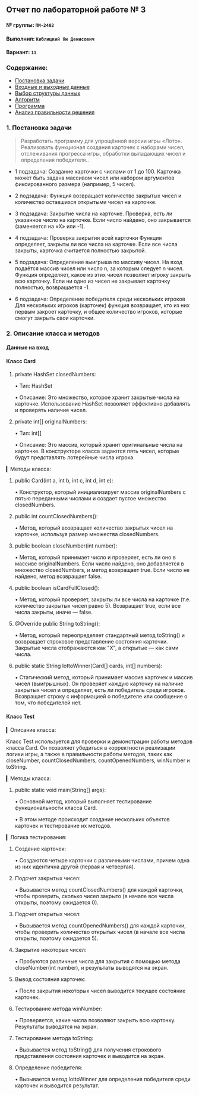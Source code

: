 ## Отчет по лабораторной работе № 3

#### № группы: `ПМ-2402`

#### Выполнил: `Киблицкий Ян Денисович`

#### Вариант: `11`

### Cодержание:

- [Постановка задачи](#1-постановка-задачи)
- [Входные и выходные данные](#2-входные-и-выходные-данные)
- [Выбор структуры данных](#3-выбор-структуры-данных)
- [Алгоритм](#4-алгоритм)
- [Программа](#5-программа)
- [Анализ правильности решения](#6-анализ-правильности-решения)

### 1. Постановка задачи

> Разработать программу для упрощённой версии игры «Лото». Реализовать функционал создания карточек с наборами чисел, отслеживания прогресса игры, обработки
выпадающих чисел и определения победителя..

- 1 подзадача:
Создание карточки с числами от 1 до 100. Карточка может быть задана массивом чисел или набором аргументов фиксированного размера (например, 5 чисел).

- 2 подзадача:
Функция возвращает количество закрытых чисел и количество оставшихся открытыми чисел на карточке.

- 3 подзадача:
Закрытие числа на карточке. Проверка, есть ли указанное число на карточке. Если число найдено, оно закрывается (заменяется на «X» или -1).

- 4 подзадача:
Проверка закрытия всей карточки
Функция определяет, закрыты ли все числа на карточке. Если все числа закрыты,
карточка считается полностью закрытой.

- 5 подзадача:
Определение выигрыша по массиву чисел.
На вход подаётся массив чисел или число n, за которым следует n чисел. Функция
определяет, какое из этих чисел позволяет игроку закрыть всю карточку. Если ни
одно из чисел не закрывает карточку полностью, возвращается -1.

- 6 подзадача:
Определение победителя среди нескольких игроков
Для нескольких игроков (карточек) функция возвращает, кто из них первым закроет карточку, и общее количество игроков, которые смогут закрыть свои карточки.

### 2. Описание класса и методов 

#### Данные на вход

#### Класс Card

1. private HashSet<Integer> closedNumbers:

   • Тип: HashSet<Integer>

   • Описание: Это множество, которое хранит закрытые числа на карточке. Использование HashSet позволяет эффективно добавлять и проверять наличие чисел.

2. private int[] originalNumbers:

   • Тип: int[]

   • Описание: Это массив, который хранит оригинальные числа на карточке. В конструкторе класса задаются пять чисел, которые будут представлять лотерейные числа игрока.

▎Методы класса:

1. public Card(int a, int b, int c, int d, int e):

   • Конструктор, который инициализирует массив originalNumbers с пятью переданными числами и создает пустое множество closedNumbers.

2. public int countClosedNumbers():

   • Метод, который возвращает количество закрытых чисел на карточке, используя размер множества closedNumbers.

3. public boolean closeNumber(int number):

   • Метод, который принимает число и проверяет, есть ли оно в массиве originalNumbers. Если число найдено, оно добавляется в множество closedNumbers, и метод возвращает true. Если число не найдено, метод возвращает false.

4. public boolean isCardFullClosed():

   • Метод, который проверяет, закрыты ли все числа на карточке (т.е. количество закрытых чисел равно 5). Возвращает true, если все числа закрыты, иначе — false.

5. @Override public String toString():

   • Метод, который переопределяет стандартный метод toString() и возвращает строковое представление состояния карточки. Закрытые числа отображаются как "X", а открытые — как сами числа.

6. public static String lottoWinner(Card[] cards, int[] numbers):

   • Статический метод, который принимает массив карточек и массив чисел (выигрышных). Он проверяет каждую карточку на наличие закрытых чисел и определяет, есть ли победитель среди игроков. Возвращает строку с информацией о победителе или сообщение о том, что победителей нет.



#### Класс Test

▎Описание класса:

Класс Test используется для проверки и демонстрации работы методов класса Card. Он позволяет убедиться в корректности реализации логики игры, а также в правильности работы методов, таких как closeNumber, countClosedNumbers, countOpenedNumbers, winNumber и toString.

▎Методы класса:

1. public static void main(String[] args):

   • Основной метод, который выполняет тестирование функциональности класса Card.

   • В этом методе происходит создание нескольких объектов карточек и тестирование их методов.

▎Логика тестирования:

1. Создание карточек:

   • Создаются четыре карточки с различными числами, причем одна из них идентична другой (первая и четвертая).

2. Подсчет закрытых чисел:

   • Вызывается метод countClosedNumbers() для каждой карточки, чтобы проверить, сколько чисел закрыто (в начале все числа открыты, поэтому ожидается 0).

3. Подсчет открытых чисел:

   • Вызывается метод countOpenedNumbers() для каждой карточки, чтобы проверить количество открытых чисел (в начале все числа открыты, поэтому ожидается 5).

4. Закрытие некоторых чисел:

   • Пробуются различные числа для закрытия с помощью метода closeNumber(int number), и результаты выводятся на экран.

5. Вывод состояния карточек:

   • После закрытия некоторых чисел выводится текущее состояние карточек.

6. Тестирование метода winNumber:

   • Проверяется, какие числа позволяют закрыть всю карточку. Результаты выводятся на экран.

7. Тестирование метода toString:

   • Вызывается метод toString() для получения строкового представления состояния карточек и выводится на экран.

8. Определение победителя:

   • Вызывается метод lottoWinner для определения победителя среди карточек и выводится результат.



